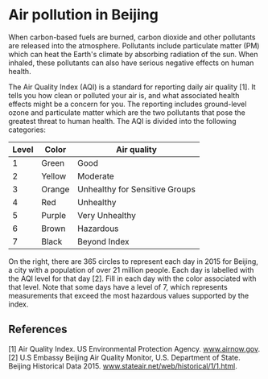 # Air pollution in Beijing

When carbon-based fuels are burned, carbon dioxide and other pollutants are released into the atmosphere. Pollutants include particulate matter (PM) which can heat the Earth's climate by absorbing radiation of the sun. When inhaled, these pollutants can also have serious negative effects on human health.

The Air Quality Index (AQI) is a standard for reporting daily air quality [1]. It tells you how clean or polluted your air is, and what associated health effects might be a concern for you. The reporting includes ground-level ozone and particulate matter which are the two pollutants that pose the greatest threat to human health. The AQI is divided into the following categories:

| Level  | Color   | Air quality                    |
|---     |---      |---                             |
| 1      | Green   | Good                           |
| 2      | Yellow  | Moderate                       |
| 3      | Orange  | Unhealthy for Sensitive Groups |
| 4      | Red     | Unhealthy                      |
| 5      | Purple  | Very Unhealthy                 |
| 6      | Brown   | Hazardous                      |
| 7      | Black   | Beyond Index                   |

On the right, there are 365 circles to represent each day in 2015 for Beijing, a city with a population of over 21 million people. Each day is labelled with the AQI level for that day [2]. Fill in each day with the color associated with that level. Note that some days have a level of 7, which represents measurements that exceed the most hazardous values supported by the index.

## References

[1] Air Quality Index. US Environmental Protection Agency. www.airnow.gov.
[2] U.S Embassy Beijing Air Quality Monitor, U.S. Department of State. Beijing Historical Data 2015. www.stateair.net/web/historical/1/1.html.
